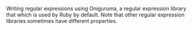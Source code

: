 Writing regular expressions using Oniguruma, a regular expression library that which is used by Ruby by default.
Note that other regular expression libraries sometimes have different properties.

